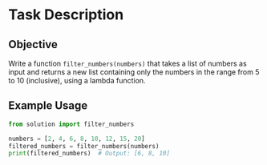 # Task Description

## Objective

Write a function `filter_numbers(numbers)` that takes a list of numbers as input and returns a new list containing only the numbers in the range from 5 to 10 (inclusive), using a lambda function.

## Example Usage

```python
from solution import filter_numbers

numbers = [2, 4, 6, 8, 10, 12, 15, 20]
filtered_numbers = filter_numbers(numbers)
print(filtered_numbers)  # Output: [6, 8, 10]
